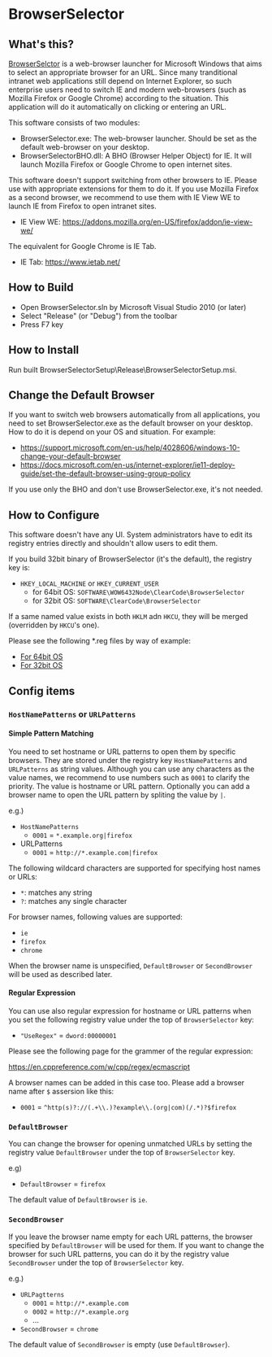 # BrowserSelector

## What's this?

[BrowserSelctor](https://gitlab.com/clear-code/browserselector) is a
web-browser launcher for Microsoft Windows that aims to select an appropriate
browser for an URL. Since many tranditional intranet web applications still
depend on Internet Explorer, so such enterprise users need to switch IE and
modern web-browsers (such as Mozilla Firefox or Google Chrome) according to
the situation. This application will do it automatically on clicking or
entering an URL.

This software consists of two modules:

  * BrowserSelector.exe:
    The web-browser launcher. Should be set as the default web-browser on
    your desktop.
  * BrowserSelectorBHO.dll:
    A BHO (Browser Helper Object) for IE. It will launch Mozilla Firefox
    or Google Chrome to open internet sites.

This software doesn't support switching from other browsers to IE. Please use
with appropriate extensions for them to do it.
If you use Mozilla Firefox as a second browser, we recommend to use them with
IE View WE to launch IE from Firefox to open intranet sites.

  * IE View WE: https://addons.mozilla.org/en-US/firefox/addon/ie-view-we/

The equivalent for Google Chrome is IE Tab.

  * IE Tab: https://www.ietab.net/

## How to Build

  * Open BrowserSelector.sln by Microsoft Visual Studio 2010 (or later)
  * Select "Release" (or "Debug") from the toolbar
  * Press F7 key

## How to Install

Run built BrowserSelectorSetup\Release\BrowserSelectorSetup.msi.

## Change the Default Browser

If you want to switch web browsers automatically from all applications, you
need to set BrowserSelector.exe as the default browser on your desktop.
How to do it is depend on your OS and situation. For example:

  * https://support.microsoft.com/en-us/help/4028606/windows-10-change-your-default-browser
  * https://docs.microsoft.com/en-us/internet-explorer/ie11-deploy-guide/set-the-default-browser-using-group-policy

If you use only the BHO and don't use BrowserSelector.exe, it's not needed.

## How to Configure

This software doesn't have any UI. System administrators have to edit its
registry entries directly and shouldn't allow users to edit them.

If you build 32bit binary of BrowserSelector (it's the default), the registry
key is:

* `HKEY_LOCAL_MACHINE` or `HKEY_CURRENT_USER`
  * for 64bit OS: `SOFTWARE\WOW6432Node\ClearCode\BrowserSelector`
  * for 32bit OS: `SOFTWARE\ClearCode\BrowserSelector`

If a same named value exists in both `HKLM` adn `HKCU`, they will be merged
(overridden by `HKCU`'s one).

Please see the following *.reg files by way of example:

  * [For 64bit OS](sample/BrowserSelectorWOW64Example.reg)
  * [For 32bit OS](sample/BrowserSelectorExample.reg)

## Config items

### `HostNamePatterns` or `URLPatterns`

#### Simple Pattern Matching

You need to set hostname or URL patterns to open them by specific browsers.
They are stored under the registry key `HostNamePatterns` and `URLPatterns` as
string values. Although you can use any characters as the value names, we
recommend to use numbers such as `0001` to clarify the priority. The value is
hostname or URL pattern. Optionally you can add a browser name to open the URL
pattern by spliting the value by `|`.

e.g.)

  * `HostNamePatterns`
    * `0001` = `*.example.org|firefox`
  * URLPatterns
    * `0001` = `http://*.example.com|firefox`

The following wildcard characters are supported for specifying host names or
URLs:

  * `*`: matches any string
  * `?`: matches any single character

For browser names, following values are supported:

  * `ie`
  * `firefox`
  * `chrome`

When the browser name is unspecified, `DefaultBrowser` or `SecondBrowser` will
be used as described later.

#### Regular Expression

You can use also regular expression for hostname or URL patterns when you set
the following registry value under the top of `BrowserSelector` key:

  * `"UseRegex"` = `dword:00000001`

Please see the following page for the grammer of the regular expression:

  https://en.cppreference.com/w/cpp/regex/ecmascript

A browser names can be added in this case too. Please add a browser name after
`$` assersion like this:

  * `0001` = `^http(s)?://(.+\\.)?example\\.(org|com)(/.*)?$firefox`

### `DefaultBrowser`

You can change the browser for opening unmatched URLs by setting the registry
value `DefaultBrowser` under the top of `BrowserSelector` key.

e.g)

  * `DefaultBrowser` = `firefox`

The default value of `DefaultBrowser` is `ie`.

### `SecondBrowser`

If you leave the browser name empty for each URL patterns, the browser
specified by `DefaultBrowser` will be used for them. If you want to change the
browser for such URL patterns, you can do it by the registry value
`SecondBrowser` under the top of `BrowserSelector` key.

e.g.)

  * `URLPagtterns`
    * `0001` = `http://*.example.com`
    * `0002` = `http://*.example.org`
    * ...
  * `SecondBrowser` = `chrome`

The default value of `SecondBrowser` is empty (use `DefaultBrowser`).
